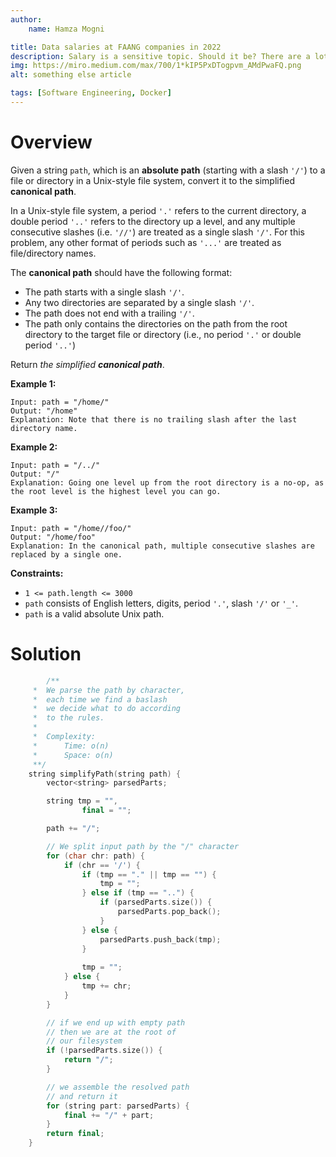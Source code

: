 ```yaml
---
author:
    name: Hamza Mogni

title: Data salaries at FAANG companies in 2022
description: Salary is a sensitive topic. Should it be? There are a lot of good reasons why salaries should be transparent
img: https://miro.medium.com/max/700/1*kIP5PxDTogpvm_AMdPwaFQ.png
alt: something else article

tags: [Software Engineering, Docker]
---
```


# Overview

Given a string `path`, which is an **absolute path** (starting with a slash `'/'`) to a file or directory in a Unix-style file system, convert it to the simplified **canonical path**.

In a Unix-style file system, a period `'.'` refers to the current directory, a double period `'..'` refers to the directory up a level, and any multiple consecutive slashes (i.e. `'//'`) are treated as a single slash `'/'`. For this problem, any other format of periods such as `'...'` are treated as file/directory names.

The **canonical path** should have the following format:

- The path starts with a single slash `'/'`.
- Any two directories are separated by a single slash `'/'`.
- The path does not end with a trailing `'/'`.
- The path only contains the directories on the path from the root directory to the target file or directory (i.e., no period `'.'` or double period `'..'`)

Return *the simplified **canonical path***.

**Example 1:**

```
Input: path = "/home/"
Output: "/home"
Explanation: Note that there is no trailing slash after the last directory name.

```

**Example 2:**

```
Input: path = "/../"
Output: "/"
Explanation: Going one level up from the root directory is a no-op, as the root level is the highest level you can go.

```

**Example 3:**

```
Input: path = "/home//foo/"
Output: "/home/foo"
Explanation: In the canonical path, multiple consecutive slashes are replaced by a single one.

```

**Constraints:**

- `1 <= path.length <= 3000`
- `path` consists of English letters, digits, period `'.'`, slash `'/'` or `'_'`.
- `path` is a valid absolute Unix path.

# Solution

```cpp
		/**
     *  We parse the path by character, 
     *  each time we find a baslash
     *  we decide what to do according
     *  to the rules.
     * 
     *  Complexity:
     *      Time: o(n)
     *      Space: o(n)
     **/
    string simplifyPath(string path) {
        vector<string> parsedParts;

        string tmp = "",
                final = "";

        path += "/";

        // We split input path by the "/" character
        for (char chr: path) {
            if (chr == '/') {
                if (tmp == "." || tmp == "") {
                    tmp = "";
                } else if (tmp == "..") {
                    if (parsedParts.size()) {
                        parsedParts.pop_back();
                    }
                } else {
                    parsedParts.push_back(tmp);
                }
                
                tmp = "";
            } else {
                tmp += chr;
            }
        }

        // if we end up with empty path
        // then we are at the root of
        // our filesystem
        if (!parsedParts.size()) {
            return "/";
        }

        // we assemble the resolved path
        // and return it
        for (string part: parsedParts) {
            final += "/" + part;
        }
        return final;
    }
```
